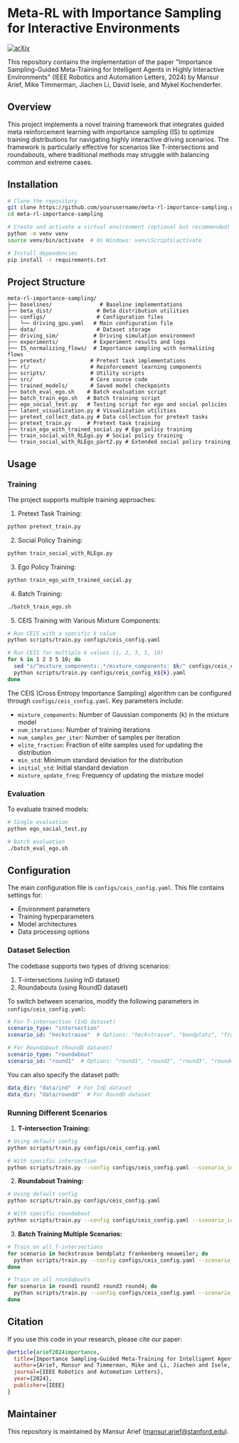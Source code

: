 # Meta-RL with Importance Sampling for Interactive Environments

[![arXiv](https://img.shields.io/badge/arXiv-2407.15839-b31b1b.svg)](https://arxiv.org/abs/2407.15839)

This repository contains the implementation of the paper "Importance Sampling-Guided Meta-Training for Intelligent Agents in Highly Interactive Environments" (IEEE Robotics and Automation Letters, 2024) by Mansur Arief, Mike Timmerman, Jiachen Li, David Isele, and Mykel Kochenderfer.

## Overview

This project implements a novel training framework that integrates guided meta reinforcement learning with importance sampling (IS) to optimize training distributions for navigating highly interactive driving scenarios. The framework is particularly effective for scenarios like T-intersections and roundabouts, where traditional methods may struggle with balancing common and extreme cases.

## Installation

```bash
# Clone the repository
git clone https://github.com/yourusername/meta-rl-importance-sampling.git
cd meta-rl-importance-sampling

# Create and activate a virtual environment (optional but recommended)
python -m venv venv
source venv/bin/activate  # On Windows: venv\Scripts\activate

# Install dependencies
pip install -r requirements.txt
```

## Project Structure

```
meta-rl-importance-sampling/
├── baselines/               # Baseline implementations
├── beta_dist/              # Beta distribution utilities
├── configs/                # Configuration files
│   └── driving_gpu.yaml   # Main configuration file
├── data/                   # Dataset storage
├── driving_sim/           # Driving simulation environment
├── experiments/           # Experiment results and logs
├── IS_normalizing_flows/  # Importance sampling with normalizing flows
├── pretext/              # Pretext task implementations
├── rl/                   # Reinforcement learning components
├── scripts/              # Utility scripts
├── src/                  # Core source code
├── trained_models/       # Saved model checkpoints
├── batch_eval_ego.sh    # Batch evaluation script
├── batch_train_ego.sh   # Batch training script
├── ego_social_test.py   # Testing script for ego and social policies
├── latent_visualization.py # Visualization utilities
├── pretext_collect_data.py # Data collection for pretext tasks
├── pretext_train.py     # Pretext task training
├── train_ego_with_trained_social.py # Ego policy training
├── train_social_with_RLEgo.py # Social policy training
└── train_social_with_RLEgo_part2.py # Extended social policy training
```

## Usage

### Training

The project supports multiple training approaches:

1. Pretext Task Training:
```bash
python pretext_train.py
```

2. Social Policy Training:
```bash
python train_social_with_RLEgo.py
```

3. Ego Policy Training:
```bash
python train_ego_with_trained_social.py
```

4. Batch Training:
```bash
./batch_train_ego.sh
```

5. CEIS Training with Various Mixture Components:
```bash
# Run CEIS with a specific k value
python scripts/train.py configs/ceis_config.yaml

# Run CEIS for multiple k values (1, 2, 3, 5, 10)
for k in 1 2 3 5 10; do
  sed "s/^mixture_components:.*/mixture_components: $k/" configs/ceis_config.yaml > configs/ceis_config_k${k}.yaml
  python scripts/train.py configs/ceis_config_k${k}.yaml
done
```

The CEIS (Cross Entropy Importance Sampling) algorithm can be configured through `configs/ceis_config.yaml`. Key parameters include:
- `mixture_components`: Number of Gaussian components (k) in the mixture model
- `num_iterations`: Number of training iterations
- `num_samples_per_iter`: Number of samples per iteration
- `elite_fraction`: Fraction of elite samples used for updating the distribution
- `min_std`: Minimum standard deviation for the distribution
- `initial_std`: Initial standard deviation
- `mixture_update_freq`: Frequency of updating the mixture model

### Evaluation

To evaluate trained models:

```bash
# Single evaluation
python ego_social_test.py

# Batch evaluation
./batch_eval_ego.sh
```


## Configuration

The main configuration file is `configs/ceis_config.yaml`. This file contains settings for:
- Environment parameters
- Training hyperparameters
- Model architectures
- Data processing options

### Dataset Selection

The codebase supports two types of driving scenarios:
1. T-intersections (using InD dataset)
2. Roundabouts (using RoundD dataset)

To switch between scenarios, modify the following parameters in `configs/ceis_config.yaml`:

```yaml
# For T-intersection (InD dataset)
scenario_type: "intersection"
scenario_id: "heckstrasse"  # Options: "heckstrasse", "bendplatz", "frankenberg", "neuweiler"

# For Roundabout (RoundD dataset)
scenario_type: "roundabout"
scenario_id: "round1"  # Options: "round1", "round2", "round3", "round4"
```

You can also specify the dataset path:
```yaml
data_dir: "data/ind"  # For InD dataset
data_dir: "data/roundd"  # For RoundD dataset
```

### Running Different Scenarios

1. **T-intersection Training:**
```bash
# Using default config
python scripts/train.py configs/ceis_config.yaml

# With specific intersection
python scripts/train.py --config configs/ceis_config.yaml --scenario_id bendplatz
```

2. **Roundabout Training:**
```bash
# Using default config
python scripts/train.py configs/ceis_config.yaml

# With specific roundabout
python scripts/train.py --config configs/ceis_config.yaml --scenario_id round2
```

3. **Batch Training Multiple Scenarios:**
```bash
# Train on all T-intersections
for scenario in heckstrasse bendplatz frankenberg neuweiler; do
  python scripts/train.py --config configs/ceis_config.yaml --scenario_id $scenario
done

# Train on all roundabouts
for scenario in round1 round2 round3 round4; do
  python scripts/train.py --config configs/ceis_config.yaml --scenario_id $scenario
done
```

## Citation

If you use this code in your research, please cite our paper:

```bibtex
@article{arief2024importance,
  title={Importance Sampling-Guided Meta-Training for Intelligent Agents in Highly Interactive Environments},
  author={Arief, Mansur and Timmerman, Mike and Li, Jiachen and Isele, David and Kochenderfer, Mykel J},
  journal={IEEE Robotics and Automation Letters},
  year={2024},
  publisher={IEEE}
}
```

## Maintainer

This repository is maintained by Mansur Arief (mansur.arief@stanford.edu).
